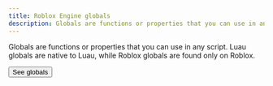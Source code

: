 ```yaml
---
title: Roblox Engine globals
description: Globals are functions or properties that you can use in any script. Luau globals are native to Luau while Roblox globals are found only on Roblox.
---
```


Globals are functions or properties that you can use in any script. Luau globals
are native to Luau, while Roblox globals are found only on Roblox.

<SideBarLink nodeId='Engine API/Globals'>
  <Button color='secondary' size='large' variant='contained'>See globals</Button>
</SideBarLink>
